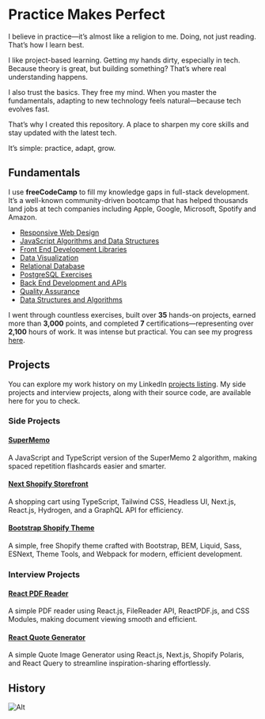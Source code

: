 # Practice Makes Perfect

I believe in practice—it’s almost like a religion to me. Doing, not just reading. That’s how I learn best.

I like project-based learning. Getting my hands dirty, especially in tech. Because theory is great, but building something? That’s where real understanding happens.

I also trust the basics. They free my mind. When you master the fundamentals, adapting to new technology feels natural—because tech evolves fast.

That’s why I created this repository. A place to sharpen my core skills and stay updated with the latest tech.

It’s simple: practice, adapt, grow.

## Fundamentals

I use **freeCodeCamp** to fill my knowledge gaps in full-stack development. It’s a well-known community-driven bootcamp that has helped thousands land jobs at tech companies including Apple, Google, Microsoft, Spotify and Amazon.

- [Responsive Web Design](/freecodecamp-responsive-web-design/)
- [JavaScript Algorithms and Data Structures](/freecodecamp-javascript-algorithms-and-data-structures/)
- [Front End Development Libraries](/freecodecamp-front-end-development-libraries/)
- [Data Visualization](/freecodecamp-data-visualization/)
- [Relational Database](/freecodecamp-relational-database/)
- [PostgreSQL Exercises](/database-postgresql-exercises/)
- [Back End Development and APIs](/freecodecamp-back-end-development-and-apis/)
- [Quality Assurance](/freecodecamp-quality-assurance/)
- [Data Structures and Algorithms](/freecodecamp-coding-interview-prep/)

I went through countless exercises, built over **35** hands-on projects, earned more than **3,000** points, and completed **7** certifications—representing over **2,100** hours of work. It was intense but practical. You can see my progress [here](https://www.freecodecamp.org/VienDinhCom).

## Projects

You can explore my work history on my LinkedIn [projects listing](https://www.linkedin.com/in/viendinhcom/details/projects/). My side projects and interview projects, along with their source code, are available here for you to check.

### Side Projects

#### [SuperMemo](https://github.com/VienDinhCom/supermemo)

A JavaScript and TypeScript version of the SuperMemo 2 algorithm, making spaced repetition flashcards easier and smarter.

#### [Next Shopify Storefront](https://github.com/VienDinhCom/next-shopify-storefront)

A shopping cart using TypeScript, Tailwind CSS, Headless UI, Next.js, React.js, Hydrogen, and a GraphQL API for efficiency.

#### [Bootstrap Shopify Theme](https://github.com/VienDinhCom/bootstrap-shopify-theme)

A simple, free Shopify theme crafted with Bootstrap, BEM, Liquid, Sass, ESNext, Theme Tools, and Webpack for modern, efficient development.

### Interview Projects

#### [React PDF Reader](interview-project-react-pdf-reader)

A simple PDF reader using React.js, FileReader API, ReactPDF.js, and CSS Modules, making document viewing smooth and efficient.

#### [React Quote Generator](interview-project-react-quote-generator)

A simple Quote Image Generator using React.js, Next.js, Shopify Polaris, and React Query to streamline inspiration-sharing effortlessly.

## History

![Alt](https://repobeats.axiom.co/api/embed/096d8610fcd82ce6aa1cb1f7969c4182f2021c99.svg 'Practice Makes Perfect Analytics')
